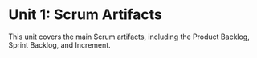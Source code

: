 # Unit 1: Scrum Artifacts
This unit covers the main Scrum artifacts, including the Product Backlog, Sprint Backlog, and Increment.